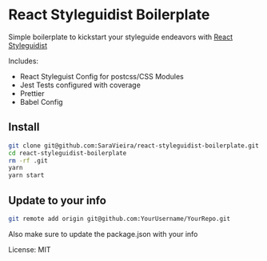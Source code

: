 # React Styleguidist Boilerplate

Simple boilerplate to kickstart your styleguide endeavors with [React Styleguidist](https://react-styleguidist.js.org)

Includes:

- React Styleguist Config for postcss/CSS Modules
- Jest Tests configured with coverage
- Prettier
- Babel Config

## Install

```bash
git clone git@github.com:SaraVieira/react-styleguidist-boilerplate.git
cd react-styleguidist-boilerplate
rm -rf .git
yarn
yarn start
```

## Update to your info

```bash
git remote add origin git@github.com:YourUsername/YourRepo.git
```

Also make sure to update the package.json with your info

License: MIT

